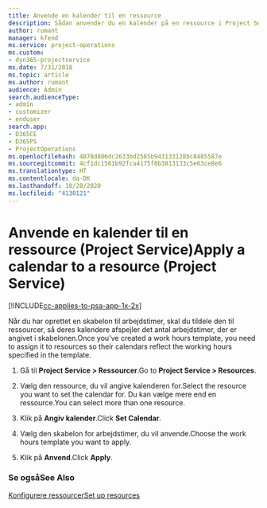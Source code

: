 ```yaml
---
title: Anvende en kalender til en ressource
description: Sådan anvender du en kalender på en ressource i Project Service
author: rumant
manager: kfend
ms.service: project-operations
ms.custom:
- dyn365-projectservice
ms.date: 7/31/2018
ms.topic: article
ms.author: rumant
audience: Admin
search.audienceType:
- admin
- customizer
- enduser
search.app:
- D365CE
- D365PS
- ProjectOperations
ms.openlocfilehash: 4878d806dc2633bd2585b943133128bc8485587e
ms.sourcegitcommit: 4cf1dc1561b92fca4175f0b3813133c5e63ce8e6
ms.translationtype: HT
ms.contentlocale: da-DK
ms.lasthandoff: 10/28/2020
ms.locfileid: "4130121"
---
```

# <a name="apply-a-calendar-to-a-resource-project-service"></a><span data-ttu-id="0103c-103">Anvende en kalender til en ressource (Project Service)</span><span class="sxs-lookup"><span data-stu-id="0103c-103">Apply a calendar to a resource (Project Service)</span></span>

[!INCLUDE[cc-applies-to-psa-app-1x-2x](../includes/cc-applies-to-psa-app-1x-2x.md)]

<span data-ttu-id="0103c-104">Når du har oprettet en skabelon til arbejdstimer, skal du tildele den til ressourcer, så deres kalendere afspejler det antal arbejdstimer, der er angivet i skabelonen.</span><span class="sxs-lookup"><span data-stu-id="0103c-104">Once you’ve created a work hours template, you need to assign it to resources so their calendars reflect the working hours specified in the template.</span></span>  
  
1.  <span data-ttu-id="0103c-105">Gå til **Project Service > Ressourcer**.</span><span class="sxs-lookup"><span data-stu-id="0103c-105">Go to **Project Service > Resources**.</span></span>  
  
2.  <span data-ttu-id="0103c-106">Vælg den ressource, du vil angive kalenderen for.</span><span class="sxs-lookup"><span data-stu-id="0103c-106">Select the resource you want to set the calendar for.</span></span> <span data-ttu-id="0103c-107">Du kan vælge mere end en ressource.</span><span class="sxs-lookup"><span data-stu-id="0103c-107">You can select more than one resource.</span></span>  
  
3.  <span data-ttu-id="0103c-108">Klik på **Angiv kalender**.</span><span class="sxs-lookup"><span data-stu-id="0103c-108">Click **Set Calendar**.</span></span>  
  
4.  <span data-ttu-id="0103c-109">Vælg den skabelon for arbejdstimer, du vil anvende.</span><span class="sxs-lookup"><span data-stu-id="0103c-109">Choose the work hours template you want to apply.</span></span>  
  
5.  <span data-ttu-id="0103c-110">Klik på **Anvend**.</span><span class="sxs-lookup"><span data-stu-id="0103c-110">Click **Apply**.</span></span>  
  
### <a name="see-also"></a><span data-ttu-id="0103c-111">Se også</span><span class="sxs-lookup"><span data-stu-id="0103c-111">See Also</span></span>  
 [<span data-ttu-id="0103c-112">Konfigurere ressourcer</span><span class="sxs-lookup"><span data-stu-id="0103c-112">Set up resources</span></span>](../psa/set-up-resources.md)
